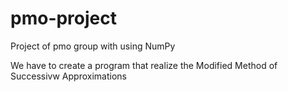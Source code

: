 # pmo-project
Project of pmo group with using NumPy

We have to create a program that realize the Modified Method of Successivw Approximations
